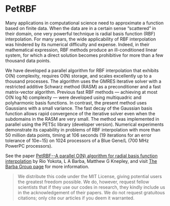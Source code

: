 # PetRBF
Many applications in computational science need to approximate a function based on finite data. When the data are in
a certain sense “scattered” in their domain, one very powerful technique is radial basis function (RBF) interpolation.
For many years, the wide applicability of RBF interpolation was hindered by its numerical difficulty and expense.
Indeed, in their mathematical expression, RBF methods produce an ill-conditioned linear system, for which a direct
solution becomes prohibitive for more than a few thousand data points.

We have developed a parallel algorithm for RBF interpolation that exhibits O(N) complexity, requires O(N) storage,
and scales excellently up to a thousand processes. The algorithm uses the GMRES iterative solver with a restricted
additive Schwarz method (RASM) as a preconditioner and a fast matrix-vector algorithm. Previous fast RBF methods
— achieving at most O(N log N) complexity — were developed using multiquadric and polyharmonic basis functions. In
contrast, the present method uses Gaussians with a small variance. The fast decay of the Gaussian basis function
allows rapid convergence of the iterative solver even when the subdomains in the RASM are very small. The method was
implemented in parallel using the PETSc library (developer version). Numerical experiments demonstrate its capability
in problems of RBF interpolation with more than 50 million data points, timing at 106 seconds (19 iterations for an
error tolerance of 10e−15) on 1024 processors of a Blue Gene/L (700 MHz PowerPC processors).

See the paper [PetRBF--A parallel O(N) algorithm for radial basis function interpolation](http://arxiv.org/abs/0909.5413) by Rio Yokota, L A Barba, Matthew G Knepley, and visit [The Barba Group page](http://www.bu.edu/tech/support/research/visualization/gallery/petrbf/) for more information.

> We distribute this code under the MIT License, giving potential users the greatest freedom possible. We do, however, request fellow scientists that if they use our codes in research, they kindly include us in the acknowledgement of their papers. We do not request gratuitous citations; only cite our articles if you deem it warranted.
